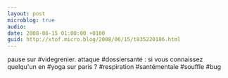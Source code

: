 ```yaml
---
layout: post
microblog: true
audio: 
date: 2008-06-15 01:00:00 +0100
guid: http://xtof.micro.blog/2008/06/15/t835220186.html
---
```

pause sur #videgrenier. attaque #dossiersanté : si vous connaissez quelqu'un en #yoga sur paris ? #respiration #santémentale #souffle #bug
